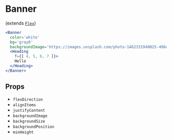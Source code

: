 
# Banner

(extends [`Flex`](Flex.md))

```jsx
<Banner
  color='white'
  bg='gray8'
  backgroundImage='https://images.unsplash.com/photo-1462331940025-496dfbfc7564?w=2048&q=20'>
  <Heading
    f={[ 4, 5, 6, 7 ]}>
    Hello
  </Heading>
</Banner>
```

## Props

- `flexDirection`
- `alignItems`
- `justifyContent`
- `backgroundImage`
- `backgroundSize`
- `backgroundPosition`
- `minHeight`
